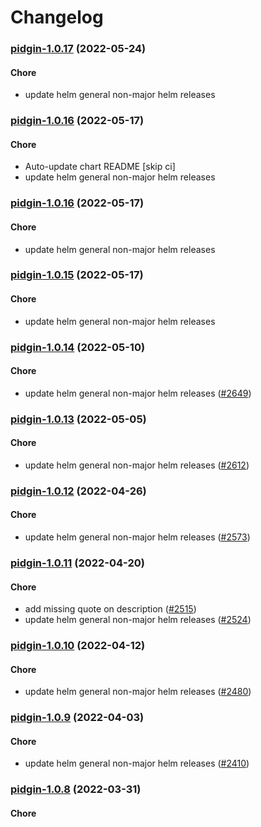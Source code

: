 # Changelog<br>


<a name="pidgin-1.0.17"></a>
### [pidgin-1.0.17](https://github.com/truecharts/apps/compare/pidgin-1.0.16...pidgin-1.0.17) (2022-05-24)

#### Chore

* update helm general non-major helm releases



<a name="pidgin-1.0.16"></a>
### [pidgin-1.0.16](https://github.com/truecharts/apps/compare/pidgin-1.0.15...pidgin-1.0.16) (2022-05-17)

#### Chore

* Auto-update chart README [skip ci]
* update helm general non-major helm releases



<a name="pidgin-1.0.16"></a>
### [pidgin-1.0.16](https://github.com/truecharts/apps/compare/pidgin-1.0.15...pidgin-1.0.16) (2022-05-17)

#### Chore

* update helm general non-major helm releases



<a name="pidgin-1.0.15"></a>
### [pidgin-1.0.15](https://github.com/truecharts/apps/compare/pidgin-1.0.14...pidgin-1.0.15) (2022-05-17)

#### Chore

* update helm general non-major helm releases



<a name="pidgin-1.0.14"></a>
### [pidgin-1.0.14](https://github.com/truecharts/apps/compare/pidgin-1.0.13...pidgin-1.0.14) (2022-05-10)

#### Chore

* update helm general non-major helm releases ([#2649](https://github.com/truecharts/apps/issues/2649))



<a name="pidgin-1.0.13"></a>
### [pidgin-1.0.13](https://github.com/truecharts/apps/compare/pidgin-1.0.12...pidgin-1.0.13) (2022-05-05)

#### Chore

* update helm general non-major helm releases ([#2612](https://github.com/truecharts/apps/issues/2612))



<a name="pidgin-1.0.12"></a>
### [pidgin-1.0.12](https://github.com/truecharts/apps/compare/pidgin-1.0.11...pidgin-1.0.12) (2022-04-26)

#### Chore

* update helm general non-major helm releases ([#2573](https://github.com/truecharts/apps/issues/2573))



<a name="pidgin-1.0.11"></a>
### [pidgin-1.0.11](https://github.com/truecharts/apps/compare/pidgin-1.0.10...pidgin-1.0.11) (2022-04-20)

#### Chore

* add missing quote on description ([#2515](https://github.com/truecharts/apps/issues/2515))
* update helm general non-major helm releases ([#2524](https://github.com/truecharts/apps/issues/2524))



<a name="pidgin-1.0.10"></a>
### [pidgin-1.0.10](https://github.com/truecharts/apps/compare/pidgin-1.0.9...pidgin-1.0.10) (2022-04-12)

#### Chore

* update helm general non-major helm releases ([#2480](https://github.com/truecharts/apps/issues/2480))



<a name="pidgin-1.0.9"></a>
### [pidgin-1.0.9](https://github.com/truecharts/apps/compare/pidgin-1.0.8...pidgin-1.0.9) (2022-04-03)

#### Chore

* update helm general non-major helm releases ([#2410](https://github.com/truecharts/apps/issues/2410))



<a name="pidgin-1.0.8"></a>
### [pidgin-1.0.8](https://github.com/truecharts/apps/compare/pidgin-1.0.7...pidgin-1.0.8) (2022-03-31)

#### Chore
